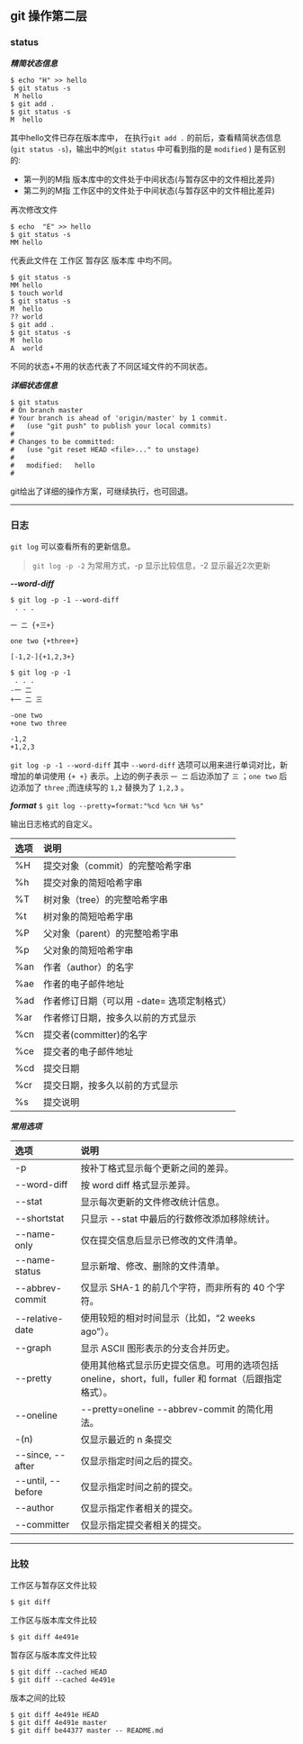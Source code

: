 ## git 操作第二层

### status

***精简状态信息***

```
$ echo "H" >> hello
$ git status -s
 M hello
$ git add .
$ git status -s
M  hello
```
其中hello文件已存在版本库中， 在执行`git add .` 的前后，查看精简状态信息(`git status -s`)，输出中的`M`(`git status` 中可看到指的是 `modified` ) 是有区别的:

- 第一列的M指 版本库中的文件处于中间状态(与暂存区中的文件相比差异)
- 第二列的M指 工作区中的文件处于中间状态(与暂存区中的文件相比差异)

再次修改文件
```
$ echo  "E" >> hello
$ git status -s
MM hello
```
代表此文件在 工作区 暂存区 版本库 中均不同。

```
$ git status -s
MM hello
$ touch world
$ git status -s
M  hello
?? world
$ git add .
$ git status -s
M  hello
A  world
```
不同的状态+不用的状态代表了不同区域文件的不同状态。


***详细状态信息***

```
$ git status 
# On branch master
# Your branch is ahead of 'origin/master' by 1 commit.
#   (use "git push" to publish your local commits)
#
# Changes to be committed:
#   (use "git reset HEAD <file>..." to unstage)
#
#	modified:   hello
#
```

git给出了详细的操作方案，可继续执行，也可回退。

---

### 日志

`git log` 可以查看所有的更新信息。

> `git log -p -2` 为常用方式，-p 显示比较信息，-2 显示最近2次更新

***--word-diff***

```
$ git log -p -1 --word-diff
 . . . 

一 二 {+三+}

one two {+three+}

[-1,2-]{+1,2,3+}
```

```
$ git log -p -1
 . . . 
-一 二
+一 二 三
 
-one two 
+one two three
 
-1,2
+1,2,3
```

`git log -p -1 --word-diff` 其中 `--word-diff` 选项可以用来进行单词对比，新增加的单词使用 `{+ +}` 表示。上边的例子表示 `一 二` 后边添加了 `三` ；`one two` 后边添加了 `three` ;而连续写的 `1,2` 替换为了 `1,2,3` 。


***format***
`$ git log --pretty=format:"%cd %cn %H %s" `
 
 输出日志格式的自定义。

| 选项 |说明 |
| :---  | :--- |
| %H	| 提交对象（commit）的完整哈希字串 |
| %h	| 提交对象的简短哈希字串 |
| %T	| 树对象（tree）的完整哈希字串 |
| %t	| 树对象的简短哈希字串 |
| %P	| 父对象（parent）的完整哈希字串 |
| %p	| 父对象的简短哈希字串 |
| %an	| 作者（author）的名字 |
| %ae	| 作者的电子邮件地址 |
| %ad	| 作者修订日期（可以用 -date= 选项定制格式）|
| %ar	| 作者修订日期，按多久以前的方式显示 |
| %cn	| 提交者(committer)的名字 |
| %ce	| 提交者的电子邮件地址 |
| %cd	| 提交日期 |
| %cr	| 提交日期，按多久以前的方式显示 |
| %s	| 提交说明 |


 ***常用选项***


|选项	| 说明 |
| :---  | :--- |
|-p	| 按补丁格式显示每个更新之间的差异。|
|--word-diff	| 按 word diff 格式显示差异。|
|--stat	| 显示每次更新的文件修改统计信息。|
|--shortstat	| 只显示 --stat 中最后的行数修改添加移除统计。|
|--name-only	| 仅在提交信息后显示已修改的文件清单。|
|--name-status	| 显示新增、修改、删除的文件清单。|
|--abbrev-commit	| 仅显示 SHA-1 的前几个字符，而非所有的 40 个字符。|
|--relative-date	| 使用较短的相对时间显示（比如，“2 weeks ago”）。|
|--graph	| 显示 ASCII 图形表示的分支合并历史。|
|--pretty	| 使用其他格式显示历史提交信息。可用的选项包括 oneline，short，full，fuller 和 format（后跟指定格式）。|
|--oneline	| --pretty=oneline --abbrev-commit 的简化用法。|
|-(n)	| 仅显示最近的 n 条提交 |
|--since, --after	| 仅显示指定时间之后的提交。 |
|--until, --before	| 仅显示指定时间之前的提交。 |
|--author	| 仅显示指定作者相关的提交。 |
|--committer	| 仅显示指定提交者相关的提交。 |


---

### 比较


工作区与暂存区文件比较

```
$ git diff 
```

工作区与版本库文件比较

```
$ git diff 4e491e 
```

 暂存区与版本库文件比较

```
$ git diff --cached HEAD
$ git diff --cached 4e491e
```

版本之间的比较

```
$ git diff 4e491e HEAD
$ git diff 4e491e master
$ git diff be44377 master -- README.md
```

